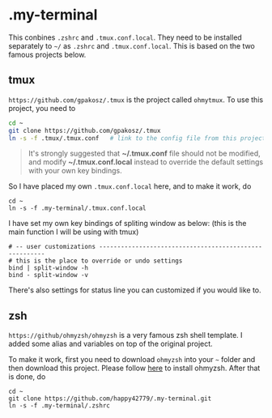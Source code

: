 # .my-terminal
This conbines `.zshrc` and `.tmux.conf.local`. They need to be installed separately to `~/` as `.zshrc` and `.tmux.conf.local`. This is based on the two famous projects below.

## tmux 
`https://github.com/gpakosz/.tmux` is the project called `ohmytmux`. To use this project, you need to
```bash
cd ~
git clone https://github.com/gpakosz/.tmux
ln -s -f .tmux/.tmux.conf	# link to the config file from this project
```

>	It's strongly suggested that **~/.tmux.conf** file should not be modified, and modify **~/.tmux.conf.local** instead to override the default settings with your own key bindings.

So I have placed my own `.tmux.conf.local` here, and to make it work, do

```
cd ~
ln -s -f .my-terminal/.tmux.conf.local
```

I have set my own key bindings of spliting window as below: (this is the main function I will be using with tmux)
```
# -- user customizations -------------------------------------------------------
# this is the place to override or undo settings
bind | split-window -h
bind - split-window -v 

```
There's also settings for status line you can customized if you would like to.

	
## zsh
`https://github/ohmyzsh/ohmyzsh` is a very famous zsh shell template. I added some alias and variables on top of the original project.

To make it work, first you need to download `ohmyzsh` into your `~` folder and then download this project.
Please follow [here](https://github.com/ohmyzsh/ohmyzsh) to install ohmyzsh. After that is done, do 

```shell
cd ~
git clone https://github.com/happy42779/.my-terminal.git
ln -s -f .my-terminal/.zshrc
```

